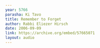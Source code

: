 ```yaml
---
year: 5766
parasha: Ki Tavo
title: Remember to Forget
author: Rabbi Eliezer Hirsch
date: 2006-09-09
link: https://archive.org/embed/57665071
layout: audio
---
```

